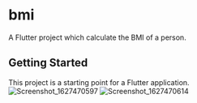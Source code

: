 # bmi

A  Flutter project which calculate the BMI of a person.

## Getting Started

This project is a starting point for a Flutter application.
![Screenshot_1627470597](https://user-images.githubusercontent.com/77272906/127313870-6a9e846c-cfa8-4ca8-85bb-70b0ec42b387.png)
![Screenshot_1627470614](https://user-images.githubusercontent.com/77272906/127313890-7b68df1e-f421-40fb-ad67-d98991feb453.png)


